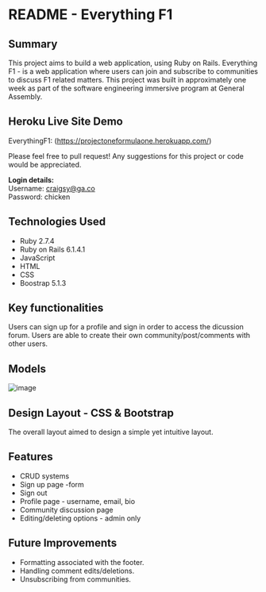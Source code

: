 # README - Everything F1

## Summary
This project aims to build a web application, using Ruby on Rails. Everything F1 - is a web application where users can join and subscribe to communities to discuss F1 related matters. This project was built in approximately one week as part of the software engineering immersive program at General Assembly.

## Heroku Live Site Demo

EverythingF1: (https://projectoneformulaone.herokuapp.com/)

Please feel free to pull request! Any suggestions for this project or code would be appreciated.

**Login details:**  
Username: craigsy@ga.co  
Password: chicken

## Technologies Used

- Ruby 2.7.4
- Ruby on Rails 6.1.4.1
- JavaScript
- HTML
- CSS
- Boostrap 5.1.3

## Key functionalities
Users can sign up for a profile and sign in order to access the dicussion forum. Users are able to create their own community/post/comments with other users.

## Models
![image](https://user-images.githubusercontent.com/58867358/139190508-67dd73a5-da68-424e-9b77-f7097a3a9bb0.png)


## Design Layout - CSS & Bootstrap
The overall layout aimed to design a simple yet intuitive layout. 

## Features

- CRUD systems
- Sign up page -form
- Sign out
- Profile page - username, email, bio
- Community discussion page
- Editing/deleting options - admin only

## Future Improvements

- Formatting associated with the footer.
- Handling comment edits/deletions.
- Unsubscribing from communities.

